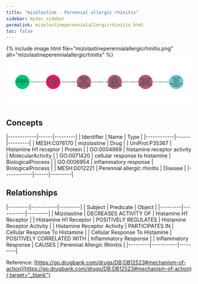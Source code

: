 ```yaml
---
title: "mizolastine - Perennial allergic rhinitis"
sidebar: mydoc_sidebar
permalink: mizolastineperennialallergicrhinitis.html
toc: false 
---
```


{% include image.html file="mizolastineperennialallergicrhinitis.png" alt="mizolastineperennialallergicrhinitis" %}![Path Visualization](/images/mizolastineperennialallergicrhinitis.png)

## Concepts

|------------|------|---------|
| Identifier | Name | Type    |
|------------|------|---------|
| MESH:C076170 | mizolastine | Drug |
| UniProt:P35367 | Histamine H1 receptor | Protein |
| GO:0004969 | histamine receptor activity | MolecularActivity |
| GO:0071420 | cellular response to histamine | BiologicalProcess |
| GO:0006954 | inflammatory response | BiologicalProcess |
| MESH:D012221 | Perennial allergic rhinitis | Disease |
|------------|------|---------|

## Relationships

|---------|-----------|---------|
| Subject | Predicate | Object  |
|---------|-----------|---------|
| Mizolastine | DECREASES ACTIVITY OF | Histamine H1 Receptor |
| Histamine H1 Receptor | POSITIVELY REGULATES | Histamine Receptor Activity |
| Histamine Receptor Activity | PARTICIPATES IN | Cellular Response To Histamine |
| Cellular Response To Histamine | POSITIVELY CORRELATED WITH | Inflammatory Response |
| Inflammatory Response | CAUSES | Perennial Allergic Rhinitis |
|---------|-----------|---------|

Reference: [https://go.drugbank.com/drugs/DB:DB12523#mechanism-of-action](https://go.drugbank.com/drugs/DB:DB12523#mechanism-of-action){:target="_blank"}